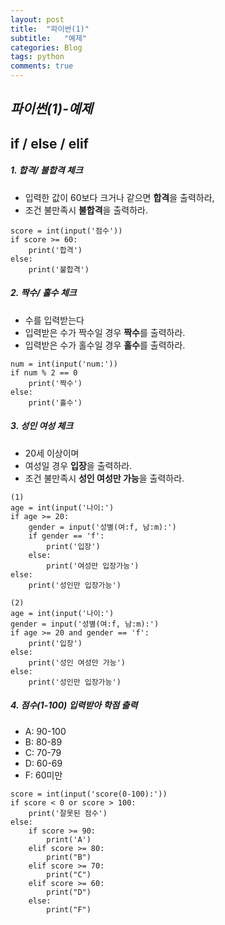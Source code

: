 ```yaml
---
layout: post
title:  "파이썬(1)"
subtitle:   "예제"
categories: Blog
tags: python   
comments: true
---
```



## _파이썬(1)-예제_

## if / else / elif 

##### 1. 합격/ 불합격 체크

- 입력한 값이 60보다 크거나 같으면 **합격**을 출력하라,
- 조건 불만족시 **불합격**을 출력하라.

~~~
score = int(input('점수'))
if score >= 60:
    print('합격')
else:
    print('불합격')
~~~


##### 2. 짝수/ 홀수 체크

- 수를 입력받는다
- 입력받은 수가 짝수일 경우 **짝수**를 출력하라.
- 입력받은 수가 홀수일 경우 **홀수**를 출력하라.

~~~
num = int(input('num:'))
if num % 2 == 0
    print('짝수')
else:
    print('홀수')
~~~

##### 3. 성인 여성 체크

- 20세 이상이며
- 여성일 경우 **입장**을 출력하라.
- 조건 불만족시 **성인 여성만 가능**을 출력하라.


~~~
(1)
age = int(input('나이:')
if age >= 20:
    gender = input('성별(여:f, 남:m):')
    if gender == 'f':
        print('입장')
    else:
        print('여성만 입장가능')
else:
    print('성인만 입장가능')
~~~

~~~
(2)
age = int(input('나이:')
gender = input('성별(여:f, 남:m):')
if age >= 20 and gender == 'f':
    print('입장')
else:
    print('성인 여성만 가능')
else:
    print('성인만 입장가능')
~~~

#####  4. 점수(1-100) 입력받아 학점 출력

- A: 90-100
- B: 80-89
- C: 70-79
- D: 60-69
- F: 60미만


~~~
score = int(input('score(0-100):'))
if score < 0 or score > 100:
    print('잘못된 점수')
else:
    if score >= 90:
        print('A')
    elif score >= 80:
        print("B")
    elif score >= 70:
        print("C")
    elif score >= 60:
        print("D")
    else:
        print("F")
~~~

